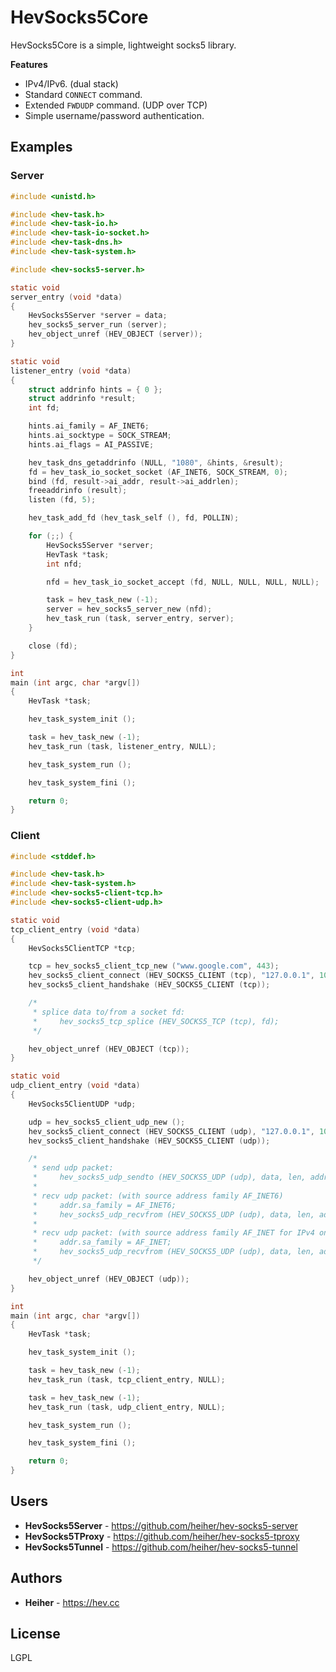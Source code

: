 # HevSocks5Core

HevSocks5Core is a simple, lightweight socks5 library.

**Features**
* IPv4/IPv6. (dual stack)
* Standard `CONNECT` command.
* Extended `FWDUDP` command. (UDP over TCP)
* Simple username/password authentication.

## Examples

### Server

```c
#include <unistd.h>

#include <hev-task.h>
#include <hev-task-io.h>
#include <hev-task-io-socket.h>
#include <hev-task-dns.h>
#include <hev-task-system.h>

#include <hev-socks5-server.h>

static void
server_entry (void *data)
{
    HevSocks5Server *server = data;
    hev_socks5_server_run (server);
    hev_object_unref (HEV_OBJECT (server));
}

static void
listener_entry (void *data)
{
    struct addrinfo hints = { 0 };
    struct addrinfo *result;
    int fd;

    hints.ai_family = AF_INET6;
    hints.ai_socktype = SOCK_STREAM;
    hints.ai_flags = AI_PASSIVE;

    hev_task_dns_getaddrinfo (NULL, "1080", &hints, &result);
    fd = hev_task_io_socket_socket (AF_INET6, SOCK_STREAM, 0);
    bind (fd, result->ai_addr, result->ai_addrlen);
    freeaddrinfo (result);
    listen (fd, 5);

    hev_task_add_fd (hev_task_self (), fd, POLLIN);

    for (;;) {
        HevSocks5Server *server;
        HevTask *task;
        int nfd;

        nfd = hev_task_io_socket_accept (fd, NULL, NULL, NULL, NULL);

        task = hev_task_new (-1);
        server = hev_socks5_server_new (nfd);
        hev_task_run (task, server_entry, server);
    }

    close (fd);
}

int
main (int argc, char *argv[])
{
    HevTask *task;

    hev_task_system_init ();

    task = hev_task_new (-1);
    hev_task_run (task, listener_entry, NULL);

    hev_task_system_run ();

    hev_task_system_fini ();

    return 0;
}
```

### Client

```c
#include <stddef.h>

#include <hev-task.h>
#include <hev-task-system.h>
#include <hev-socks5-client-tcp.h>
#include <hev-socks5-client-udp.h>

static void
tcp_client_entry (void *data)
{
    HevSocks5ClientTCP *tcp;

    tcp = hev_socks5_client_tcp_new ("www.google.com", 443);
    hev_socks5_client_connect (HEV_SOCKS5_CLIENT (tcp), "127.0.0.1", 1080);
    hev_socks5_client_handshake (HEV_SOCKS5_CLIENT (tcp));

    /*
     * splice data to/from a socket fd:
     *     hev_socks5_tcp_splice (HEV_SOCKS5_TCP (tcp), fd);
     */

    hev_object_unref (HEV_OBJECT (tcp));
}

static void
udp_client_entry (void *data)
{
    HevSocks5ClientUDP *udp;

    udp = hev_socks5_client_udp_new ();
    hev_socks5_client_connect (HEV_SOCKS5_CLIENT (udp), "127.0.0.1", 1080);
    hev_socks5_client_handshake (HEV_SOCKS5_CLIENT (udp));

    /*
     * send udp packet:
     *     hev_socks5_udp_sendto (HEV_SOCKS5_UDP (udp), data, len, addr);
     *
     * recv udp packet: (with source address family AF_INET6)
     *     addr.sa_family = AF_INET6;
     *     hev_socks5_udp_recvfrom (HEV_SOCKS5_UDP (udp), data, len, addr);
     *
     * recv udp packet: (with source address family AF_INET for IPv4 only)
     *     addr.sa_family = AF_INET;
     *     hev_socks5_udp_recvfrom (HEV_SOCKS5_UDP (udp), data, len, addr);
     */

    hev_object_unref (HEV_OBJECT (udp));
}

int
main (int argc, char *argv[])
{
    HevTask *task;

    hev_task_system_init ();

    task = hev_task_new (-1);
    hev_task_run (task, tcp_client_entry, NULL);

    task = hev_task_new (-1);
    hev_task_run (task, udp_client_entry, NULL);

    hev_task_system_run ();

    hev_task_system_fini ();

    return 0;
}
```

## Users

* **HevSocks5Server** - https://github.com/heiher/hev-socks5-server
* **HevSocks5TProxy** - https://github.com/heiher/hev-socks5-tproxy
* **HevSocks5Tunnel** - https://github.com/heiher/hev-socks5-tunnel

## Authors
* **Heiher** - https://hev.cc

## License
LGPL
